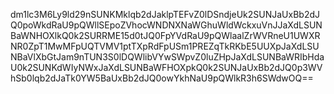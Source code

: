 dm1lc3M6Ly9ld29nSUNKMklqb2dJaklpTEFvZ0lDSndjeUk2SUNJaUxBb2dJQ0poWkdRaU9pQWllSEpoZVhocWNDNXNaWGhuWldWckxuVnJJaXdLSUNBaWNHOXlkQ0k2SURRME15d0tJQ0FpYVdRaU9pQWlaalZrWVRneU1UWXRNR0ZpT1MwMFpUQTVMV1ptTXpRdFpUSm1PREZqTkRKbE5UUXpJaXdLSUNBaVlXbGtJam9nTUN3S0lDQWlibVYwSWpvZ0luZHpJaXdLSUNBaWRIbHdaU0k2SUNKdWIyNWxJaXdLSUNBaWFHOXpkQ0k2SUNJaUxBb2dJQ0p3WVhSb0lqb2dJaTk0YW5BaUxBb2dJQ0owYkhNaU9pQWlkR3h6SWdwOQ==
